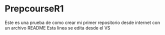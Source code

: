 # PrepcourseR1
Este es una prueba de como crear mi primer repositorio desde internet con un archivo README
Esta linea se edita desde el VS